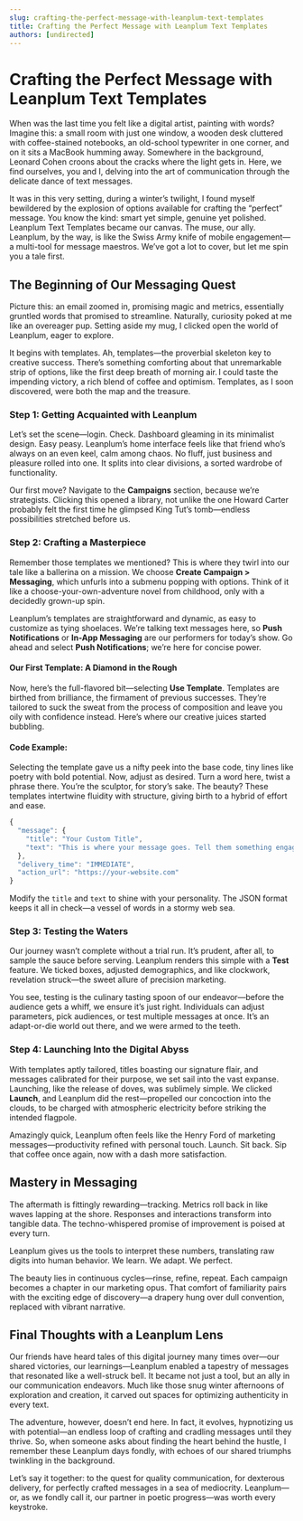 ```yaml
---
slug: crafting-the-perfect-message-with-leanplum-text-templates
title: Crafting the Perfect Message with Leanplum Text Templates
authors: [undirected]
---
```



# Crafting the Perfect Message with Leanplum Text Templates

When was the last time you felt like a digital artist, painting with words? Imagine this: a small room with just one window, a wooden desk cluttered with coffee-stained notebooks, an old-school typewriter in one corner, and on it sits a MacBook humming away. Somewhere in the background, Leonard Cohen croons about the cracks where the light gets in. Here, we find ourselves, you and I, delving into the art of communication through the delicate dance of text messages. 

It was in this very setting, during a winter’s twilight, I found myself bewildered by the explosion of options available for crafting the “perfect” message. You know the kind: smart yet simple, genuine yet polished. Leanplum Text Templates became our canvas. The muse, our ally. Leanplum, by the way, is like the Swiss Army knife of mobile engagement—a multi-tool for message maestros. We’ve got a lot to cover, but let me spin you a tale first.

## The Beginning of Our Messaging Quest

Picture this: an email zoomed in, promising magic and metrics, essentially gruntled words that promised to streamline. Naturally, curiosity poked at me like an overeager pup. Setting aside my mug, I clicked open the world of Leanplum, eager to explore.

It begins with templates. Ah, templates—the proverbial skeleton key to creative success. There’s something comforting about that unremarkable strip of options, like the first deep breath of morning air. I could taste the impending victory, a rich blend of coffee and optimism. Templates, as I soon discovered, were both the map and the treasure. 

### Step 1: Getting Acquainted with Leanplum

Let’s set the scene—login. Check. Dashboard gleaming in its minimalist design. Easy peasy. Leanplum’s home interface feels like that friend who’s always on an even keel, calm among chaos. No fluff, just business and pleasure rolled into one. It splits into clear divisions, a sorted wardrobe of functionality.

Our first move? Navigate to the **Campaigns** section, because we’re strategists. Clicking this opened a library, not unlike the one Howard Carter probably felt the first time he glimpsed King Tut’s tomb—endless possibilities stretched before us. 

### Step 2: Crafting a Masterpiece

Remember those templates we mentioned? This is where they twirl into our tale like a ballerina on a mission. We choose **Create Campaign > Messaging**, which unfurls into a submenu popping with options. Think of it like a choose-your-own-adventure novel from childhood, only with a decidedly grown-up spin.

Leanplum’s templates are straightforward and dynamic, as easy to customize as tying shoelaces. We’re talking text messages here, so **Push Notifications** or **In-App Messaging** are our performers for today’s show. Go ahead and select **Push Notifications**; we’re here for concise power.  

#### Our First Template: A Diamond in the Rough

Now, here’s the full-flavored bit—selecting **Use Template**. Templates are birthed from brilliance, the firmament of previous successes. They’re tailored to suck the sweat from the process of composition and leave you oily with confidence instead. Here’s where our creative juices started bubbling.

#### Code Example:

Selecting the template gave us a nifty peek into the base code, tiny lines like poetry with bold potential. Now, adjust as desired. Turn a word here, twist a phrase there. You’re the sculptor, for story’s sake. The beauty? These templates intertwine fluidity with structure, giving birth to a hybrid of effort and ease.

```javascript
{
  "message": {
    "title": "Your Custom Title",
    "text": "This is where your message goes. Tell them something engaging!"
  },
  "delivery_time": "IMMEDIATE",
  "action_url": "https://your-website.com"
}
```

Modify the `title` and `text` to shine with your personality. The JSON format keeps it all in check—a vessel of words in a stormy web sea.

### Step 3: Testing the Waters

Our journey wasn’t complete without a trial run. It’s prudent, after all, to sample the sauce before serving. Leanplum renders this simple with a **Test** feature. We ticked boxes, adjusted demographics, and like clockwork, revelation struck—the sweet allure of precision marketing. 

You see, testing is the culinary tasting spoon of our endeavor—before the audience gets a whiff, we ensure it’s just right. Individuals can adjust parameters, pick audiences, or test multiple messages at once. It’s an adapt-or-die world out there, and we were armed to the teeth. 

### Step 4: Launching Into the Digital Abyss

With templates aptly tailored, titles boasting our signature flair, and messages calibrated for their purpose, we set sail into the vast expanse. Launching, like the release of doves, was sublimely simple. We clicked **Launch**, and Leanplum did the rest—propelled our concoction into the clouds, to be charged with atmospheric electricity before striking the intended flagpole.

Amazingly quick, Leanplum often feels like the Henry Ford of marketing messages—productivity refined with personal touch. Launch. Sit back. Sip that coffee once again, now with a dash more satisfaction.

## Mastery in Messaging

The aftermath is fittingly rewarding—tracking. Metrics roll back in like waves lapping at the shore. Responses and interactions transform into tangible data. The techno-whispered promise of improvement is poised at every turn.

Leanplum gives us the tools to interpret these numbers, translating raw digits into human behavior. We learn. We adapt. We perfect. 

The beauty lies in continuous cycles—rinse, refine, repeat. Each campaign becomes a chapter in our marketing opus. That comfort of familiarity pairs with the exciting edge of discovery—a drapery hung over dull convention, replaced with vibrant narrative.

## Final Thoughts with a Leanplum Lens

Our friends have heard tales of this digital journey many times over—our shared victories, our learnings—Leanplum enabled a tapestry of messages that resonated like a well-struck bell. It became not just a tool, but an ally in our communication endeavors. Much like those snug winter afternoons of exploration and creation, it carved out spaces for optimizing authenticity in every text.

The adventure, however, doesn’t end here. In fact, it evolves, hypnotizing us with potential—an endless loop of crafting and cradling messages until they thrive. So, when someone asks about finding the heart behind the hustle, I remember these Leanplum days fondly, with echoes of our shared triumphs twinkling in the background. 

Let’s say it together: to the quest for quality communication, for dexterous delivery, for perfectly crafted messages in a sea of mediocrity. Leanplum—or, as we fondly call it, our partner in poetic progress—was worth every keystroke.